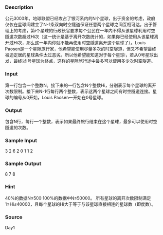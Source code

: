 
### Description
公元3000年，地球联盟已经攻占了银河系内的N个星球，出于资金的考虑，政府仅仅在星球间建立了N-1条双向时空隧道保证任意两个星球之间互相可达。出于管理上的考虑，第i个星球的行政长官要求每个公民在一年内不得从该星球利用时空隧道次数超过Hi次（这一统计是基于离开次数统计的，如果你已经使用从该星球离开过Hi次，那么这一年内你就不能再使用时空隧道离开这个星球了）。Louis Paosen是一个星际旅行家，他希望能使用尽量多次的时空隧道，但又不希望最终被迫定居的星球条件太过恶劣。所以他希望能知道对于每个星球i，若从0号星球出发，最终以i号星球为终点，这样的星际旅行途中最多可以使用多少次时空隧道。

### Input
第一行包含一个整数N。接下来的一行包含N个整数Hi，分别表示每个星球的离开次数限制。接下来N-1行每行两个整数，表示这两个星球之间有时空隧道连接。星球的编号从0开始，Louis Paosen一开始在0号星球。

### Output
包含N行，每行一个整数，表示如果最终旅行结束在这个星球，最多可以使用时空隧道的次数。

### Sample Input
3
2 6 2
0 1
1 2

### Sample Output
8
7
8

### Hint
40%的数据N≤500
100%的数据中N≤50000。
所有星球的离开次数限制满足1≤Hi≤40000，且每个星球的Hi大于等于与该星球直接相连的星球数（即度数）。

### Source
Day1